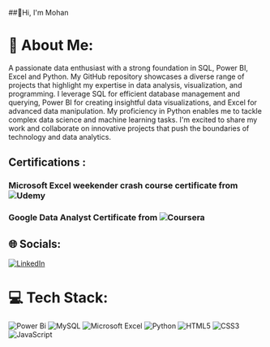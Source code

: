 ##👋Hi, I'm Mohan 

# 💫 About Me:
A passionate data enthusiast with a strong foundation in SQL, Power BI, Excel and Python. My GitHub repository showcases a diverse range of projects that highlight my expertise in data analysis, visualization, and programming. I leverage SQL for efficient database management and querying, Power BI for creating insightful data visualizations, and Excel for advanced data manipulation. My proficiency in Python enables me to tackle complex data science and machine learning tasks. I'm excited to share my work and collaborate on innovative projects that push the boundaries of technology and data analytics.

## Certifications :
### Microsoft Excel weekender crash course certificate from ![Udemy](https://img.shields.io/badge/Udemy-A435F0?style=plastic&logo=Udemy&logoColor=white)
### Google Data Analyst Certificate from ![Coursera](https://img.shields.io/badge/Coursera-%230056D2.svg?style=plastic&logo=Coursera&logoColor=white)
### 


## 🌐 Socials:
[![LinkedIn](https://img.shields.io/badge/LinkedIn-%230077B5.svg?logo=linkedin&logoColor=white)](https://www.linkedin.com/in/-mohan-s/)


# 💻 Tech Stack:
![Power Bi](https://img.shields.io/badge/power_bi-F2C811?style=plastic&logo=powerbi&logoColor=black)
![MySQL](https://img.shields.io/badge/mysql-4479A1.svg?style=plastic&logo=mysql&logoColor=white)
![Microsoft Excel](https://img.shields.io/badge/Microsoft_Excel-217346?style=plastic&logo=microsoft-excel&logoColor=white)
![Python](https://img.shields.io/badge/python-3670A0?style=plastic&logo=python&logoColor=ffdd54)
![HTML5](https://img.shields.io/badge/html5-%23E34F26.svg?style=plastic&logo=html5&logoColor=white)
![CSS3](https://img.shields.io/badge/css3-%231572B6.svg?style=plastic&logo=css3&logoColor=white)
![JavaScript](https://img.shields.io/badge/javascript-%23323330.svg?style=plastic&logo=javascript&logoColor=%23F7DF1E)
